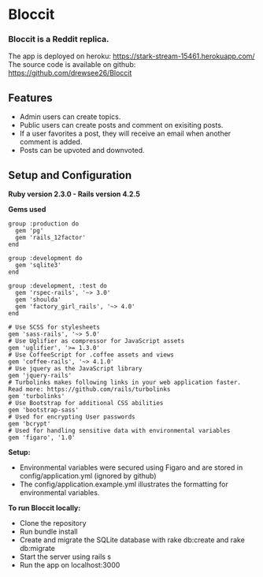 # Bloccit 

### Bloccit is a Reddit replica.
The app is deployed on heroku: https://stark-stream-15461.herokuapp.com/
The source code is available on github: https://github.com/drewsee26/Bloccit

## Features
* Admin users can create topics.
* Public users can create posts and comment on exisiting posts.
* If a user favorites a post, they will receive an email when another comment is added.
* Posts can be upvoted and downvoted.

## Setup and Configuration
**Ruby version 2.3.0 - Rails version 4.2.5**

**Gems used**
```
group :production do
  gem 'pg'
  gem 'rails_12factor'
end

group :development do
  gem 'sqlite3'
end

group :development, :test do
  gem 'rspec-rails', '~> 3.0'
  gem 'shoulda'
  gem 'factory_girl_rails', '~> 4.0'
end

# Use SCSS for stylesheets
gem 'sass-rails', '~> 5.0'
# Use Uglifier as compressor for JavaScript assets
gem 'uglifier', '>= 1.3.0'
# Use CoffeeScript for .coffee assets and views
gem 'coffee-rails', '~> 4.1.0'
# Use jquery as the JavaScript library
gem 'jquery-rails'
# Turbolinks makes following links in your web application faster. Read more: https://github.com/rails/turbolinks
gem 'turbolinks'
# Use Bootstrap for additional CSS abilities
gem 'bootstrap-sass'
# Used for encrypting User passwords
gem 'bcrypt'
# Used for handling sensitive data with environmental variables
gem 'figaro', '1.0'
```

**Setup:**
* Environmental variables were secured using Figaro and are stored in config/application.yml (ignored by github)
* The config/application.example.yml illustrates the formatting for environmental variables.

**To run Bloccit locally:**
* Clone the repository
* Run bundle install
* Create and migrate the SQLite database with rake db:create and rake db:migrate
* Start the server using rails s
* Run the app on localhost:3000

